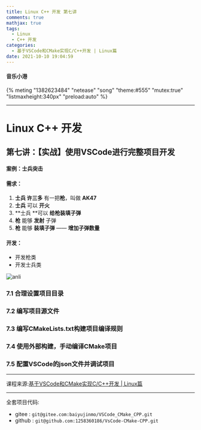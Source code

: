 ```yaml
---
title: Linux C++ 开发 第七讲
comments: true
mathjax: true
tags:
  - Linux
  - C++ 开发
categories:
  - 基于VSCode和CMake实现C/C++开发 | Linux篇
date: 2021-10-10 19:04:59
---
```

#### 音乐小港
{% meting "1382623484" "netease" "song" "theme:#555" "mutex:true" "listmaxheight:340px" "preload:auto" %}

---
# **Linux C++ 开发**

## **第七讲：【实战】使用VSCode进行完整项目开发**

#### **案例：士兵突击**

#### 需求：
1. **士兵 许三多** 有一把**枪**，叫做 **AK47**
2. **士兵** 可以 **开火**
3. **士兵 **可以 **给枪装填子弹**
4. **枪** 能够 **发射** 子弹
5. **枪** 能够 **装填子弹** —— **增加子弹数量**

#### 开发：
- 开发枪类
- 开发士兵类

![anli](https://cdn.jsdelivr.net/gh/1258360186/image_hosting@master/20211009/anli.7gaqsdgo8pg0.png)

### **7.1 合理设置项目目录**

### **7.2 编写项目源文件**

### **7.3 编写CMakeLists.txt构建项目编译规则**

### **7.4 使用外部构建，手动编译CMake项目**

### **7.5 配置VSCode的json文件并调试项目**

---
课程来源:[基于VSCode和CMake实现C/C++开发 | Linux篇](https://www.bilibili.com/video/BV1fy4y1b7TC)

---
全套项目代码:
- gitee : `git@gitee.com:baiyujinmo/VSCode_CMake_CPP.git`
- github : `git@github.com:1258360186/VsCode-CMake-CPP.git`